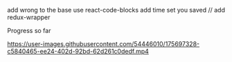 add wrong to the base use react-code-blocks
add time
set you saved //
add redux-wrapper

Progress so far

https://user-images.githubusercontent.com/54446010/175697328-c5840465-ee24-402d-92bd-62d261c0dedf.mp4
